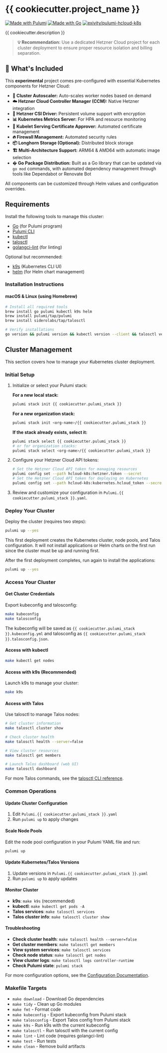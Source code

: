 # {{ cookiecutter.project_name }}

[![Made with Pulumi](https://img.shields.io/badge/Made%20with-Pulumi-5F43E9?logo=pulumi&logoColor=white)](https://www.pulumi.com/)
[![Made with Go](https://img.shields.io/badge/Made%20with-Go-00ADD8?logo=go&logoColor=white)](https://golang.org/)
[![exivity/pulumi-hcloud-k8s](https://img.shields.io/github/stars/exivity/pulumi-hcloud-k8s?style=social&label=exivity%2Fpulumi-hcloud-k8s)](https://github.com/exivity/pulumi-hcloud-k8s)

{{ cookiecutter.description }}

> **💡 Recommendation:** Use a dedicated Hetzner Cloud project for each cluster deployment to ensure proper resource isolation and billing separation.

## 🔋 What's Included

This **experimental** project comes pre-configured with essential Kubernetes components for Hetzner Cloud:

- **🚀 Cluster Autoscaler:** Auto-scales worker nodes based on demand
- **☁️ Hetzner Cloud Controller Manager (CCM):** Native Hetzner integration  
- **💾 Hetzner CSI Driver:** Persistent volume support with encryption
- **📊 Kubernetes Metrics Server:** For HPA and resource monitoring
- **🔐 Kubelet Serving Certificate Approver:** Automated certificate management
- **🔥 Firewall Management:** Automated security rules
- **📦 Longhorn Storage (Optional):** Distributed block storage
- **🏗️ Multi-Architecture Support:** ARM64 & AMD64 with automatic image selection
- **� Go Package Distribution:** Built as a Go library that can be updated via `go mod` commands, with automated dependency management through tools like Dependabot or Renovate Bot

All components can be customized through Helm values and configuration overrides.

## Requirements

Install the following tools to manage this cluster:

- [Go](https://go.dev/doc/install) (for Pulumi program)
- [Pulumi CLI](https://www.pulumi.com/docs/install/)
- [kubectl](https://kubernetes.io/docs/tasks/tools/)
- [talosctl](https://www.talos.dev/v1.10/talos-guides/install/talosctl/)
- [golangci-lint](https://golangci-lint.run/) (for linting)

Optional but recommended:

- [k9s](https://k9scli.io/) (Kubernetes CLI UI)
- [helm](https://helm.sh/) (for Helm chart management)

### Installation Instructions

#### macOS & Linux (using Homebrew)

```sh
# Install all required tools
brew install go pulumi kubectl k9s helm
brew install pulumi/tap/pulumi
brew install siderolabs/tap/talosctl

# Verify installations
go version && pulumi version && kubectl version --client && talosctl version
```

## Cluster Management

This section covers how to manage your Kubernetes cluster deployment.

### Initial Setup

1. Initialize or select your Pulumi stack:

   **For a new local stack:**

   ```sh
   pulumi stack init {{ cookiecutter.pulumi_stack }}
   ```

   **For a new organization stack:**

   ```sh
   pulumi stack init <org-name>/{{ cookiecutter.pulumi_stack }}
   ```

   **If the stack already exists, select it:**

   ```sh
   pulumi stack select {{ cookiecutter.pulumi_stack }}
   # or for organization stacks:
   pulumi stack select <org-name>/{{ cookiecutter.pulumi_stack }}
   ```

2. Configure your Hetzner Cloud API tokens:

   ```sh
   # Set the Hetzner Cloud API token for managing resources
   pulumi config set --path hcloud-k8s:hetzner.token --secret
   # Set the Hetzner Cloud API token for deploying on Kubernetes
   pulumi config set --path hcloud-k8s:kubernetes.hcloud_token --secret
   ```

3. Review and customize your configuration in `Pulumi.{{ cookiecutter.pulumi_stack }}.yaml`.

### Deploy Your Cluster

Deploy the cluster (requires two steps):

```sh
pulumi up --yes
```

This first deployment creates the Kubernetes cluster, node pools, and Talos configuration. It will not install applications or Helm charts on the first run since the cluster must be up and running first.

After the first deployment completes, run again to install the applications:

```sh
pulumi up --yes
```

### Access Your Cluster

#### Get Cluster Credentials

Export kubeconfig and talosconfig:

```sh
make kubeconfig
make talosconfig
```

The kubeconfig will be saved as `{{ cookiecutter.pulumi_stack }}.kubeconfig.yml` and talosconfig as `{{ cookiecutter.pulumi_stack }}.talosconfig.json`.

#### Access with kubectl

```sh
make kubectl get nodes
```

#### Access with k9s (Recommended)

Launch k9s to manage your cluster:

```sh
make k9s
```

#### Access with Talos

Use talosctl to manage Talos nodes:

```sh
# Get cluster information
make talosctl cluster show

# Check cluster health  
make talosctl health --server=false

# View cluster resources
make talosctl get members

# Launch Talos dashboard (web UI)
make talosctl dashboard
```

For more Talos commands, see the [talosctl CLI reference](https://www.talos.dev/v1.10/reference/cli/#talosctl-dashboard).

### Common Operations

#### Update Cluster Configuration

1. Edit `Pulumi.{{ cookiecutter.pulumi_stack }}.yaml`
2. Run `pulumi up` to apply changes

#### Scale Node Pools

Edit the node pool configuration in your Pulumi YAML file and run:

```sh
pulumi up
```

#### Update Kubernetes/Talos Versions

1. Update versions in `Pulumi.{{ cookiecutter.pulumi_stack }}.yaml`
2. Run `pulumi up` to apply updates

#### Monitor Cluster

- **k9s**: `make k9s` (recommended)
- **kubectl**: `make kubectl get pods -A`
- **Talos services**: `make talosctl services`
- **Talos cluster info**: `make talosctl cluster show`

#### Troubleshooting

- **Check cluster health**: `make talosctl health --server=false`
- **Get cluster members**: `make talosctl get members`
- **View system services**: `make talosctl services`
- **Check node status**: `make talosctl get nodes`
- **View cluster logs**: `make talosctl logs controller-runtime`
- **Check Pulumi state**: `pulumi stack`

For more configuration options, see the [Configuration Documentation](https://github.com/exivity/pulumi-hcloud-k8s/blob/main/docs/configuration.md).

### Makefile Targets

- `make download` - Download Go dependencies
- `make tidy` - Clean up Go modules
- `make fmt` - Format code
- `make kubeconfig` - Export kubeconfig from Pulumi stack
- `make talosconfig` - Export Talos config from Pulumi stack
- `make k9s` - Run k9s with the current kubeconfig
- `make talosctl` - Run talosctl with the current config
- `make lint` - Lint code (requires golangci-lint)
- `make test` - Run tests
- `make clean` - Remove build artifacts
